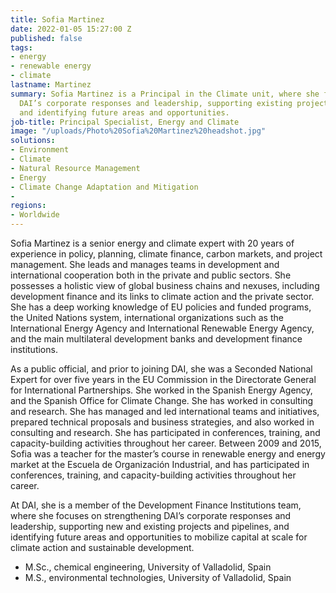 ```yaml
---
title: Sofia Martinez
date: 2022-01-05 15:27:00 Z
published: false
tags:
- energy
- renewable energy
- climate
lastname: Martinez
summary: Sofia Martinez is a Principal in the Climate unit, where she focuses on strengthening
  DAI’s corporate responses and leadership, supporting existing projects and pipelines,
  and identifying future areas and opportunities.
job-title: Principal Specialist, Energy and Climate
image: "/uploads/Photo%20Sofia%20Martinez%20headshot.jpg"
solutions:
- Environment
- Climate
- Natural Resource Management
- Energy
- Climate Change Adaptation and Mitigation
- 
regions:
- Worldwide
---
```


Sofia Martinez is a senior energy and climate expert with 20 years of experience in policy, planning, climate finance, carbon markets, and project management. She leads and manages teams in development and international cooperation both in the private and public sectors. She possesses a holistic view of global business chains and nexuses, including development finance and its links to climate action and the private sector. She has a deep working knowledge of EU policies and funded programs, the United Nations system, international organizations such as the International Energy Agency and International Renewable Energy Agency, and the main multilateral development banks and development finance institutions. 

As a public official, and prior to joining DAI, she was a Seconded National Expert for over five years in the EU Commission in the Directorate General for International Partnerships. She worked in the Spanish Energy Agency, and the Spanish Office for Climate Change. She has worked in consulting and research. She has managed and led international teams and initiatives, prepared technical proposals and business strategies, and also worked in consulting and research. She has participated in conferences, training, and capacity-building activities throughout her career. Between 2009 and 2015, Sofia was a teacher for the master’s course in renewable energy and energy market at the Escuela de Organización Industrial, and has participated in conferences, training, and capacity-building activities throughout her career.

At DAI, she is a member of the Development Finance Institutions team, where she focuses on strengthening DAI’s corporate responses and leadership, supporting new and existing projects and pipelines, and identifying future areas and opportunities to mobilize capital at scale for climate action and sustainable development.

* M.Sc., chemical engineering, University of Valladolid, Spain
* M.S., environmental technologies, University of Valladolid, Spain 